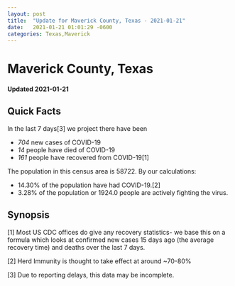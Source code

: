 ```yaml
---
layout: post
title:  "Update for Maverick County, Texas - 2021-01-21"
date:   2021-01-21 01:01:29 -0600
categories: Texas,Maverick
---
```


# Maverick County, Texas
#### Updated 2021-01-21

## Quick Facts

In the last 7 days[3] we project there have been
- *704* new cases of COVID-19
- *14* people have died of COVID-19
- *161* people have recovered from COVID-19[1]

The population in this census area is 58722. By our calculations:
- 14.30% of the population have had COVID-19.[2]
- 3.28% of the population or 1924.0 people are actively fighting the virus.

## Synopsis




[1] Most US CDC offices do give any recovery statistics- we base this on a formula which looks at confirmed new cases
15 days ago (the average recovery time) and deaths over the last 7 days.

[2] Herd Immunity is thought to take effect at around ~70-80%

[3] Due to reporting delays, this data may be incomplete.
 
    